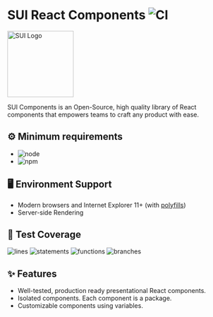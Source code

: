 # SUI React Components ![CI](https://github.com/SUI-Components/sui-components/workflows/CI/badge.svg)

<img src="https://avatars2.githubusercontent.com/u/13288987?s=200&v=4" alt="SUI Logo" width="150">

SUI Components is an Open-Source, high quality library of React components that empowers teams to craft any product with ease.

## ⚙️ Minimum requirements
- ![node](https://shields.io/badge/node-v16+-lightgray?logo=nodedotjs&logoWidth=20&style=for-the-badge)
- ![npm](https://shields.io/badge/npm-v7+-lightgrey?logo=npm&logoWidth=20&style=for-the-badge)

## 🖥 Environment Support

- Modern browsers and Internet Explorer 11+ (with [polyfills](https://github.com/SUI-Components/sui/tree/master/packages/sui-polyfills))
- Server-side Rendering

## 🧪 Test Coverage

![lines](https://shields.io/badge/lines-60.14%25-red)
![statements](https://shields.io/badge/statements-58.11%25-AA0000)
![functions](https://shields.io/badge/functions-39.82%25-330000)
![branches](https://shields.io/badge/branches-37.45%25-330000)

## ✨ Features

- Well-tested, production ready presentational React components.
- Isolated components. Each component is a package.
- Customizable components using variables.

